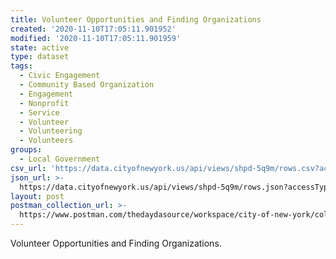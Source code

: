 ```yaml
---
title: Volunteer Opportunities and Finding Organizations
created: '2020-11-10T17:05:11.901952'
modified: '2020-11-10T17:05:11.901959'
state: active
type: dataset
tags:
  - Civic Engagement
  - Community Based Organization
  - Engagement
  - Nonprofit
  - Service
  - Volunteer
  - Volunteering
  - Volunteers
groups:
  - Local Government
csv_url: 'https://data.cityofnewyork.us/api/views/shpd-5q9m/rows.csv?accessType=DOWNLOAD'
json_url: >-
  https://data.cityofnewyork.us/api/views/shpd-5q9m/rows.json?accessType=DOWNLOAD
layout: post
postman_collection_url: >-
  https://www.postman.com/thedaydasource/workspace/city-of-new-york/collection/15909983-0b1ddada-eb19-4580-83a8-d3be3d8b2934
---
```

Volunteer Opportunities and Finding Organizations.
